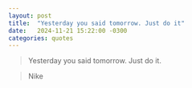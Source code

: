 ```yaml
---
layout: post
title:  "Yesterday you said tomorrow. Just do it"
date:   2024-11-21 15:22:00 -0300
categories: quotes
---
```

>Yesterday you said tomorrow. Just do it.

>Nike
